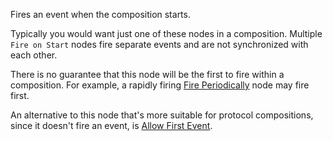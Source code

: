 Fires an event when the composition starts.

Typically you would want just one of these nodes in a composition. Multiple `Fire on Start` nodes fire separate events and are not synchronized with each other.

There is no guarantee that this node will be the first to fire within a composition. For example, a rapidly firing [Fire Periodically](vuo-node://vuo.time.firePeriodically2) node may fire first.

An alternative to this node that's more suitable for protocol compositions, since it doesn't fire an event, is [Allow First Event](vuo-node://vuo.event.allowFirst).
